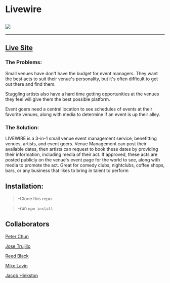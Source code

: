 # Livewire

## ![](https://i.imgur.com/YuKzjtu.gif)

---

## [Live Site](https://livewire-f9c1f.firebaseapp.com/#/HighDive)

### The Problems:

Small venues have don't have the budget for event managers. They want the best acts to suit their venue's personality, but it's often difficult to get out there and find them.

Stuggling artists also have a hard time getting opportunities at the venues they feel will give them the best possible platform.

Event goers need a central location to see schedules of events at their favorite venues, along with media to determine if an event is up their alley.

### The Solution:

LIVEWIRE is a 3-in-1 small venue event management service, benefitting venues, artists, and event goers. Venue Management can post their available dates, then artists can request to book these dates by providing their information, including media of their act. If approved, these acts are posted publicly on the venue's event page for the world to see, along with media to promote the act. Great for comedy clubs, nightclubs, coffee shops, bars, or any business that likes to bring in talent to perform

## Installation:

> -Clone this repo.

> -run `npm install`

## Collaborators

[Peter Chun](https://github.com/pbchun)

[Jose Trujillo](https://github.com/trujilloj)

[Reed Black](https://github.com/ReedBlack)

[Mike Lavin](https://github.com/Mike82co)

[Jacob Hinkston](https://github.com/JacobHinkston)
